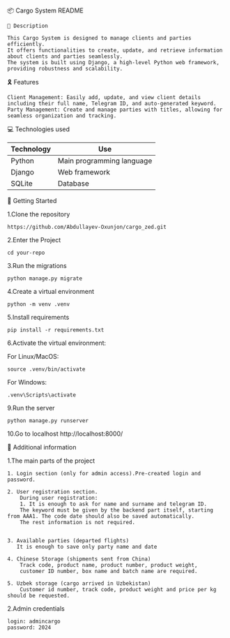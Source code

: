 📦 Cargo System README

    📝 Description 
        
    This Cargo System is designed to manage clients and parties efficiently.
    It offers functionalities to create, update, and retrieve information about clients and parties seamlessly.
    The system is built using Django, a high-level Python web framework, providing robustness and scalability.



🎗 Features

    Client Management: Easily add, update, and view client details including their full name, Telegram ID, and auto-generated keyword.
    Party Management: Create and manage parties with titles, allowing for seamless organization and tracking.



💻 Technologies used

| Technology | Use                       |
|------------|---------------------------|
| Python     | Main programming language |
| Django     | Web framework             |
| SQLite     | Database                  |



🚀 Getting Started

1.Clone the repository

    https://github.com/Abdullayev-Oxunjon/cargo_zed.git

2.Enter the Project

    cd your-repo

3.Run the migrations

    python manage.py migrate

4.Create a virtual environment

    python -m venv .venv

5.Install requirements

    pip install -r requirements.txt

6.Activate the virtual environment:

For Linux/MacOS:

    source .venv/bin/activate

For Windows:

    .venv\Scripts\activate

9.Run the server

    python manage.py runserver

10.Go to localhost http://localhost:8000/



📘 Additional information
    
1.The main parts of the project
    
    1. Login section (only for admin access).Pre-created login and password.

    2. User registration section.
        During user registration:
        1. It is enough to ask for name and surname and telegram ID.
        The keyword must be given by the backend part itself, starting from AAA1. The code date should also be saved automatically. 
        The rest information is not required.
        
    
    3. Available parties (departed flights)
       It is enough to save only party name and date
    
    4. Chinese Storage (shipments sent from China)
        Track code, product name, product number, product weight,
        customer ID number, box name and batch name are required.
    
    5. Uzbek storage (cargo arrived in Uzbekistan)
        Customer id number, track code, product weight and price per kg should be requested.
    
2.Admin credentials
    
    login: admincargo
    password: 2024